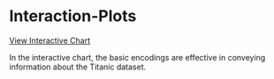 # Interaction-Plots

[View Interactive Chart](https://veetran24.github.io/Interaction-Plots/titanic.html)

In the interactive chart, the basic encodings are effective in conveying information about the Titanic dataset.
